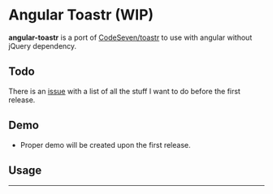# Angular Toastr (WIP)
**angular-toastr** is a port of [CodeSeven/toastr](https://github.com/CodeSeven/toastr) to use with angular without jQuery dependency.

## Todo

There is an [issue](https://github.com/Foxandxss/angular-toastr/issues/1) with a list of all the stuff I want to do before the first release.

## Demo

* Proper demo will be created upon the first release.

## Usage

---

